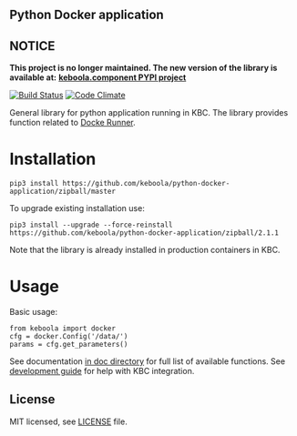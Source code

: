 Python Docker application
-----------------

## NOTICE

**This project is no longer maintained. The new version of the library is available at:** 
**[keboola.component PYPI project](https://pypi.org/project/keboola.component)**

[![Build Status](https://travis-ci.org/keboola/python-docker-application.svg?branch=master)](https://travis-ci.org/keboola/python-docker-application)
[![Code Climate](https://codeclimate.com/github/keboola/python-docker-application/badges/gpa.svg)](https://codeclimate.com/github/keboola/python-docker-application)

General library for python application running in KBC. The library provides function related to [Docke Runner](https://github.com/keboola/docker-bundle).

Installation
===============

```
pip3 install https://github.com/keboola/python-docker-application/zipball/master
```

To upgrade existing installation use:

```
pip3 install --upgrade --force-reinstall https://github.com/keboola/python-docker-application/zipball/2.1.1
```

Note that the library is already installed in production containers in KBC.


Usage
============
Basic usage:
```
from keboola import docker
cfg = docker.Config('/data/')
params = cfg.get_parameters()
```

See documentation [in doc directory](https://github.com/keboola/python-docker-application/tree/master/doc) for full list of available functions. See [development guide](http://developers.keboola.com/extend/custom-science/python/) for help with KBC integration.

## License

MIT licensed, see [LICENSE](./LICENSE) file.
